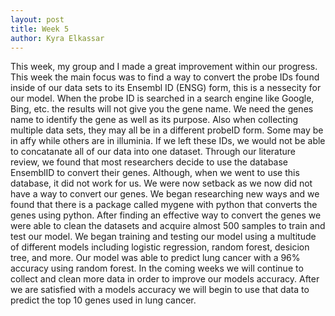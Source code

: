 ```yaml
---
layout: post
title: Week 5
author: Kyra Elkassar 
---
```


This week,  my group and I made a great improvement within our progress. This week the main focus was to find a way to convert the probe IDs found inside of our data sets to its Ensembl ID (ENSG) form, this is a nessecity for our model. When the probe ID is searched in a search engine like Google, Bing, etc. the results will not give you the gene name. We need the genes name to identify the gene as well as its purpose. Also when collecting multiple data sets, they may all be in a different probeID form. Some may be in affy while others are in illuminia. If we left these IDs, we would not be able to concatanate all of our data into one dataset. Through our literature review, we found that most researchers decide to use the database EnsemblID to convert their genes. Although, when we went to use this database, it did not work for us. We were now setback as we now did not have a way to convert our genes. We began researching new ways and we found that there is a package called mygene with python that converts the genes using python. After finding an effective way to convert the genes we were able to clean the datasets and acquire almost 500 samples to train and test our model. We began training and testing our model using a multitude of different models including logistic regression, random forest, desicion tree, and more. Our model was able to predict lung cancer with a 96% accuracy using random forest. In the coming weeks we will continue to collect and clean more data in order to improve our models accuracy. After we are satisfied with a models accuracy we will begin to use that data to predict the top 10 genes used in lung cancer. 
